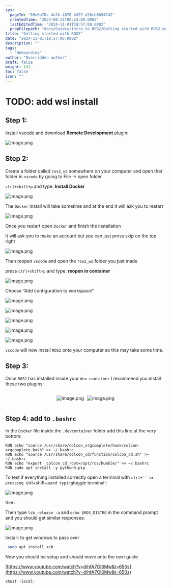 ```yaml
---
sys:
  pageId: "89e0a78c-4e2b-4070-b327-d28cb0694742"
  createdTime: "2024-08-21T00:24:00.000Z"
  lastEditedTime: "2024-11-01T18:57:00.000Z"
  propFilepath: "docs/Guides/intro_to_ROS2/Getting started with ROS2.md"
title: "Getting started with ROS2"
date: "2024-11-01T18:57:00.000Z"
description: ""
tags:
  - "Onboarding"
author: "Overridden author"
draft: false
weight: 141
toc: false
icon: ""
---
```


# TODO: add wsl install

## Step 1:

[Install vscode](https://code.visualstudio.com/download) and download **Remote Development** plugin:

![image.png](https://prod-files-secure.s3.us-west-2.amazonaws.com/d518164a-d88e-44d1-a4ee-3adb3bd8bce0/efb52993-1881-4a40-b95e-6f020334f022/image.png?X-Amz-Algorithm=AWS4-HMAC-SHA256&X-Amz-Content-Sha256=UNSIGNED-PAYLOAD&X-Amz-Credential=ASIAZI2LB466RITXN7F7%2F20250423%2Fus-west-2%2Fs3%2Faws4_request&X-Amz-Date=20250423T230832Z&X-Amz-Expires=3600&X-Amz-Security-Token=IQoJb3JpZ2luX2VjEG4aCXVzLXdlc3QtMiJIMEYCIQCkHrsRWJq%2BVueL2URFZzXuW7XfASR401k8CEGQ4wNX7gIhAKHeSqpDX6JnBXWSLqtqXlyoTt%2BFUHNmA2TfY9QolVeeKogECPf%2F%2F%2F%2F%2F%2F%2F%2F%2F%2FwEQABoMNjM3NDIzMTgzODA1Igw%2BxP5zJ7WHxjqDmRsq3AMT3IrzOCjX4uyYiqTe0r5wJekk%2Bwj462LpXuCvUMhoNswVKk8hLWSRf%2FJL1%2FGIJcE3mRR7KDnmI24kZIpfwt9gtm9t%2FdHw%2FkC8DSj7bMnDqjdQEcwaaVha5GtLJSB6sAZHrmCRmyxxz2NQ8xs6t94bMf6VI04fOeQHobfXnKcDev%2FbFRrdNHczMsLzCi7lQ1Rn7qtxyU2qJd%2FStA1hWzdlSfJG5T3pjp4sdfU9sX9IXtqEym2HGLV2DEAc4H0zwgy%2FZtn0BlWKi3%2FI2a9LPXHGjBO1947G%2FvRRmBbaL4epBiQ39t2jUGBPsnZMlEjLJXOAyPfqwRV17ac%2FQsHosuFhDI4FtpZsU8XP6W6RvWrB%2Bz2AipzMs1Pw%2Fr1Lk7KT8TqxAp1eSMft1kRiDHDFfPgtE63w8ED%2BqjipVCjyOAAB2BKLxtELEGXz0JyYPWMEX99mAh0iXNFOSGZDGkyGDq8ZbK4NSv3i3qkf5QlOAg3F53QJOGO853eFYgfk2lAOeoljXObJVowhQ5zfBid0CcmMUu40k%2BlDAszhO7qPuF2xC6jO%2FniwSBE3TauL0ZL3i21aosVczNFzA%2B4oqKh6hFbzkAWXy48tZeVeNEQSAvpms3uPqoX%2F6JqKOttR0jDTxqXABjqkAU%2FBF3Tbsgk%2FYLEbP6Yfjvu%2FN%2By6uq5JbTiPiy%2ByzixltLQzHgvik0Ta2N5wyHYn90kHX1I1hpPS4KCnlC0qlMAhH0X0B2kkYwrFE49HFdXvoYVAllEWHhamLUOfBssgdIoUpVkaLtRHwLx8zFcfMEijHa29IxEXdmuKtHMsS9uxE0WcrW%2BeBiIgnu%2FiKD%2FMWGoAnaj0ALj9RGF07U82HPMy6CV4&X-Amz-Signature=04b5b4161aaed38d0294c97c3417a62168abeb4bcbfce95ab50c1cfeb8d622ac&X-Amz-SignedHeaders=host&x-id=GetObject)

## Step 2:

Create a folder called `ros2_ws` somewhere on your computer and open that folder in `vscode` by going to File → open folder 

`ctrl+shift+p` and type: **Install Docker**

![image.png](https://prod-files-secure.s3.us-west-2.amazonaws.com/d518164a-d88e-44d1-a4ee-3adb3bd8bce0/2269dc0e-1cd5-47ff-bceb-c04ad9b2eab0/image.png?X-Amz-Algorithm=AWS4-HMAC-SHA256&X-Amz-Content-Sha256=UNSIGNED-PAYLOAD&X-Amz-Credential=ASIAZI2LB466RITXN7F7%2F20250423%2Fus-west-2%2Fs3%2Faws4_request&X-Amz-Date=20250423T230832Z&X-Amz-Expires=3600&X-Amz-Security-Token=IQoJb3JpZ2luX2VjEG4aCXVzLXdlc3QtMiJIMEYCIQCkHrsRWJq%2BVueL2URFZzXuW7XfASR401k8CEGQ4wNX7gIhAKHeSqpDX6JnBXWSLqtqXlyoTt%2BFUHNmA2TfY9QolVeeKogECPf%2F%2F%2F%2F%2F%2F%2F%2F%2F%2FwEQABoMNjM3NDIzMTgzODA1Igw%2BxP5zJ7WHxjqDmRsq3AMT3IrzOCjX4uyYiqTe0r5wJekk%2Bwj462LpXuCvUMhoNswVKk8hLWSRf%2FJL1%2FGIJcE3mRR7KDnmI24kZIpfwt9gtm9t%2FdHw%2FkC8DSj7bMnDqjdQEcwaaVha5GtLJSB6sAZHrmCRmyxxz2NQ8xs6t94bMf6VI04fOeQHobfXnKcDev%2FbFRrdNHczMsLzCi7lQ1Rn7qtxyU2qJd%2FStA1hWzdlSfJG5T3pjp4sdfU9sX9IXtqEym2HGLV2DEAc4H0zwgy%2FZtn0BlWKi3%2FI2a9LPXHGjBO1947G%2FvRRmBbaL4epBiQ39t2jUGBPsnZMlEjLJXOAyPfqwRV17ac%2FQsHosuFhDI4FtpZsU8XP6W6RvWrB%2Bz2AipzMs1Pw%2Fr1Lk7KT8TqxAp1eSMft1kRiDHDFfPgtE63w8ED%2BqjipVCjyOAAB2BKLxtELEGXz0JyYPWMEX99mAh0iXNFOSGZDGkyGDq8ZbK4NSv3i3qkf5QlOAg3F53QJOGO853eFYgfk2lAOeoljXObJVowhQ5zfBid0CcmMUu40k%2BlDAszhO7qPuF2xC6jO%2FniwSBE3TauL0ZL3i21aosVczNFzA%2B4oqKh6hFbzkAWXy48tZeVeNEQSAvpms3uPqoX%2F6JqKOttR0jDTxqXABjqkAU%2FBF3Tbsgk%2FYLEbP6Yfjvu%2FN%2By6uq5JbTiPiy%2ByzixltLQzHgvik0Ta2N5wyHYn90kHX1I1hpPS4KCnlC0qlMAhH0X0B2kkYwrFE49HFdXvoYVAllEWHhamLUOfBssgdIoUpVkaLtRHwLx8zFcfMEijHa29IxEXdmuKtHMsS9uxE0WcrW%2BeBiIgnu%2FiKD%2FMWGoAnaj0ALj9RGF07U82HPMy6CV4&X-Amz-Signature=9b4a9f78fbc0eecb5dc164048d21a070103f153cf65c3f409690a3bcf381b581&X-Amz-SignedHeaders=host&x-id=GetObject)

The `Docker` install will take sometime and at the end it will ask you to restart

![image.png](https://prod-files-secure.s3.us-west-2.amazonaws.com/d518164a-d88e-44d1-a4ee-3adb3bd8bce0/ed233f78-be33-4b1f-b89c-9c346c0e961e/image.png?X-Amz-Algorithm=AWS4-HMAC-SHA256&X-Amz-Content-Sha256=UNSIGNED-PAYLOAD&X-Amz-Credential=ASIAZI2LB466RITXN7F7%2F20250423%2Fus-west-2%2Fs3%2Faws4_request&X-Amz-Date=20250423T230832Z&X-Amz-Expires=3600&X-Amz-Security-Token=IQoJb3JpZ2luX2VjEG4aCXVzLXdlc3QtMiJIMEYCIQCkHrsRWJq%2BVueL2URFZzXuW7XfASR401k8CEGQ4wNX7gIhAKHeSqpDX6JnBXWSLqtqXlyoTt%2BFUHNmA2TfY9QolVeeKogECPf%2F%2F%2F%2F%2F%2F%2F%2F%2F%2FwEQABoMNjM3NDIzMTgzODA1Igw%2BxP5zJ7WHxjqDmRsq3AMT3IrzOCjX4uyYiqTe0r5wJekk%2Bwj462LpXuCvUMhoNswVKk8hLWSRf%2FJL1%2FGIJcE3mRR7KDnmI24kZIpfwt9gtm9t%2FdHw%2FkC8DSj7bMnDqjdQEcwaaVha5GtLJSB6sAZHrmCRmyxxz2NQ8xs6t94bMf6VI04fOeQHobfXnKcDev%2FbFRrdNHczMsLzCi7lQ1Rn7qtxyU2qJd%2FStA1hWzdlSfJG5T3pjp4sdfU9sX9IXtqEym2HGLV2DEAc4H0zwgy%2FZtn0BlWKi3%2FI2a9LPXHGjBO1947G%2FvRRmBbaL4epBiQ39t2jUGBPsnZMlEjLJXOAyPfqwRV17ac%2FQsHosuFhDI4FtpZsU8XP6W6RvWrB%2Bz2AipzMs1Pw%2Fr1Lk7KT8TqxAp1eSMft1kRiDHDFfPgtE63w8ED%2BqjipVCjyOAAB2BKLxtELEGXz0JyYPWMEX99mAh0iXNFOSGZDGkyGDq8ZbK4NSv3i3qkf5QlOAg3F53QJOGO853eFYgfk2lAOeoljXObJVowhQ5zfBid0CcmMUu40k%2BlDAszhO7qPuF2xC6jO%2FniwSBE3TauL0ZL3i21aosVczNFzA%2B4oqKh6hFbzkAWXy48tZeVeNEQSAvpms3uPqoX%2F6JqKOttR0jDTxqXABjqkAU%2FBF3Tbsgk%2FYLEbP6Yfjvu%2FN%2By6uq5JbTiPiy%2ByzixltLQzHgvik0Ta2N5wyHYn90kHX1I1hpPS4KCnlC0qlMAhH0X0B2kkYwrFE49HFdXvoYVAllEWHhamLUOfBssgdIoUpVkaLtRHwLx8zFcfMEijHa29IxEXdmuKtHMsS9uxE0WcrW%2BeBiIgnu%2FiKD%2FMWGoAnaj0ALj9RGF07U82HPMy6CV4&X-Amz-Signature=5353cfaebdb6c53492f17d2a23278fead0f2ba0cff128fff5745d4363184bbe1&X-Amz-SignedHeaders=host&x-id=GetObject)

Once you restart open `Docker` and finish the installation

It will ask you to make an account but you can just press skip on the top right

![image.png](https://prod-files-secure.s3.us-west-2.amazonaws.com/d518164a-d88e-44d1-a4ee-3adb3bd8bce0/21010ad9-1659-4fd9-9f59-9932a09b2a3d/image.png?X-Amz-Algorithm=AWS4-HMAC-SHA256&X-Amz-Content-Sha256=UNSIGNED-PAYLOAD&X-Amz-Credential=ASIAZI2LB466RITXN7F7%2F20250423%2Fus-west-2%2Fs3%2Faws4_request&X-Amz-Date=20250423T230832Z&X-Amz-Expires=3600&X-Amz-Security-Token=IQoJb3JpZ2luX2VjEG4aCXVzLXdlc3QtMiJIMEYCIQCkHrsRWJq%2BVueL2URFZzXuW7XfASR401k8CEGQ4wNX7gIhAKHeSqpDX6JnBXWSLqtqXlyoTt%2BFUHNmA2TfY9QolVeeKogECPf%2F%2F%2F%2F%2F%2F%2F%2F%2F%2FwEQABoMNjM3NDIzMTgzODA1Igw%2BxP5zJ7WHxjqDmRsq3AMT3IrzOCjX4uyYiqTe0r5wJekk%2Bwj462LpXuCvUMhoNswVKk8hLWSRf%2FJL1%2FGIJcE3mRR7KDnmI24kZIpfwt9gtm9t%2FdHw%2FkC8DSj7bMnDqjdQEcwaaVha5GtLJSB6sAZHrmCRmyxxz2NQ8xs6t94bMf6VI04fOeQHobfXnKcDev%2FbFRrdNHczMsLzCi7lQ1Rn7qtxyU2qJd%2FStA1hWzdlSfJG5T3pjp4sdfU9sX9IXtqEym2HGLV2DEAc4H0zwgy%2FZtn0BlWKi3%2FI2a9LPXHGjBO1947G%2FvRRmBbaL4epBiQ39t2jUGBPsnZMlEjLJXOAyPfqwRV17ac%2FQsHosuFhDI4FtpZsU8XP6W6RvWrB%2Bz2AipzMs1Pw%2Fr1Lk7KT8TqxAp1eSMft1kRiDHDFfPgtE63w8ED%2BqjipVCjyOAAB2BKLxtELEGXz0JyYPWMEX99mAh0iXNFOSGZDGkyGDq8ZbK4NSv3i3qkf5QlOAg3F53QJOGO853eFYgfk2lAOeoljXObJVowhQ5zfBid0CcmMUu40k%2BlDAszhO7qPuF2xC6jO%2FniwSBE3TauL0ZL3i21aosVczNFzA%2B4oqKh6hFbzkAWXy48tZeVeNEQSAvpms3uPqoX%2F6JqKOttR0jDTxqXABjqkAU%2FBF3Tbsgk%2FYLEbP6Yfjvu%2FN%2By6uq5JbTiPiy%2ByzixltLQzHgvik0Ta2N5wyHYn90kHX1I1hpPS4KCnlC0qlMAhH0X0B2kkYwrFE49HFdXvoYVAllEWHhamLUOfBssgdIoUpVkaLtRHwLx8zFcfMEijHa29IxEXdmuKtHMsS9uxE0WcrW%2BeBiIgnu%2FiKD%2FMWGoAnaj0ALj9RGF07U82HPMy6CV4&X-Amz-Signature=f050fa52c59c704f0db0ec35064362b85061663dfe2ffa6898a126cbb5ed6ec0&X-Amz-SignedHeaders=host&x-id=GetObject)

Then reopen `vscode` and open the `ros2_ws` folder you just made

press `ctrl+shift+p` and type: **reopen in container**

![image.png](https://prod-files-secure.s3.us-west-2.amazonaws.com/d518164a-d88e-44d1-a4ee-3adb3bd8bce0/4e93b8c2-41ad-488c-8095-c74205196118/image.png?X-Amz-Algorithm=AWS4-HMAC-SHA256&X-Amz-Content-Sha256=UNSIGNED-PAYLOAD&X-Amz-Credential=ASIAZI2LB466RITXN7F7%2F20250423%2Fus-west-2%2Fs3%2Faws4_request&X-Amz-Date=20250423T230832Z&X-Amz-Expires=3600&X-Amz-Security-Token=IQoJb3JpZ2luX2VjEG4aCXVzLXdlc3QtMiJIMEYCIQCkHrsRWJq%2BVueL2URFZzXuW7XfASR401k8CEGQ4wNX7gIhAKHeSqpDX6JnBXWSLqtqXlyoTt%2BFUHNmA2TfY9QolVeeKogECPf%2F%2F%2F%2F%2F%2F%2F%2F%2F%2FwEQABoMNjM3NDIzMTgzODA1Igw%2BxP5zJ7WHxjqDmRsq3AMT3IrzOCjX4uyYiqTe0r5wJekk%2Bwj462LpXuCvUMhoNswVKk8hLWSRf%2FJL1%2FGIJcE3mRR7KDnmI24kZIpfwt9gtm9t%2FdHw%2FkC8DSj7bMnDqjdQEcwaaVha5GtLJSB6sAZHrmCRmyxxz2NQ8xs6t94bMf6VI04fOeQHobfXnKcDev%2FbFRrdNHczMsLzCi7lQ1Rn7qtxyU2qJd%2FStA1hWzdlSfJG5T3pjp4sdfU9sX9IXtqEym2HGLV2DEAc4H0zwgy%2FZtn0BlWKi3%2FI2a9LPXHGjBO1947G%2FvRRmBbaL4epBiQ39t2jUGBPsnZMlEjLJXOAyPfqwRV17ac%2FQsHosuFhDI4FtpZsU8XP6W6RvWrB%2Bz2AipzMs1Pw%2Fr1Lk7KT8TqxAp1eSMft1kRiDHDFfPgtE63w8ED%2BqjipVCjyOAAB2BKLxtELEGXz0JyYPWMEX99mAh0iXNFOSGZDGkyGDq8ZbK4NSv3i3qkf5QlOAg3F53QJOGO853eFYgfk2lAOeoljXObJVowhQ5zfBid0CcmMUu40k%2BlDAszhO7qPuF2xC6jO%2FniwSBE3TauL0ZL3i21aosVczNFzA%2B4oqKh6hFbzkAWXy48tZeVeNEQSAvpms3uPqoX%2F6JqKOttR0jDTxqXABjqkAU%2FBF3Tbsgk%2FYLEbP6Yfjvu%2FN%2By6uq5JbTiPiy%2ByzixltLQzHgvik0Ta2N5wyHYn90kHX1I1hpPS4KCnlC0qlMAhH0X0B2kkYwrFE49HFdXvoYVAllEWHhamLUOfBssgdIoUpVkaLtRHwLx8zFcfMEijHa29IxEXdmuKtHMsS9uxE0WcrW%2BeBiIgnu%2FiKD%2FMWGoAnaj0ALj9RGF07U82HPMy6CV4&X-Amz-Signature=d358503679d0e9c7173cc7c7a529f4f12437ade83bf305eb8e6c51ae04ca705d&X-Amz-SignedHeaders=host&x-id=GetObject)

Choose “Add configuration to workspace”

![image.png](https://prod-files-secure.s3.us-west-2.amazonaws.com/d518164a-d88e-44d1-a4ee-3adb3bd8bce0/9560b282-5060-4989-ba37-97e7b2c22476/image.png?X-Amz-Algorithm=AWS4-HMAC-SHA256&X-Amz-Content-Sha256=UNSIGNED-PAYLOAD&X-Amz-Credential=ASIAZI2LB466RITXN7F7%2F20250423%2Fus-west-2%2Fs3%2Faws4_request&X-Amz-Date=20250423T230832Z&X-Amz-Expires=3600&X-Amz-Security-Token=IQoJb3JpZ2luX2VjEG4aCXVzLXdlc3QtMiJIMEYCIQCkHrsRWJq%2BVueL2URFZzXuW7XfASR401k8CEGQ4wNX7gIhAKHeSqpDX6JnBXWSLqtqXlyoTt%2BFUHNmA2TfY9QolVeeKogECPf%2F%2F%2F%2F%2F%2F%2F%2F%2F%2FwEQABoMNjM3NDIzMTgzODA1Igw%2BxP5zJ7WHxjqDmRsq3AMT3IrzOCjX4uyYiqTe0r5wJekk%2Bwj462LpXuCvUMhoNswVKk8hLWSRf%2FJL1%2FGIJcE3mRR7KDnmI24kZIpfwt9gtm9t%2FdHw%2FkC8DSj7bMnDqjdQEcwaaVha5GtLJSB6sAZHrmCRmyxxz2NQ8xs6t94bMf6VI04fOeQHobfXnKcDev%2FbFRrdNHczMsLzCi7lQ1Rn7qtxyU2qJd%2FStA1hWzdlSfJG5T3pjp4sdfU9sX9IXtqEym2HGLV2DEAc4H0zwgy%2FZtn0BlWKi3%2FI2a9LPXHGjBO1947G%2FvRRmBbaL4epBiQ39t2jUGBPsnZMlEjLJXOAyPfqwRV17ac%2FQsHosuFhDI4FtpZsU8XP6W6RvWrB%2Bz2AipzMs1Pw%2Fr1Lk7KT8TqxAp1eSMft1kRiDHDFfPgtE63w8ED%2BqjipVCjyOAAB2BKLxtELEGXz0JyYPWMEX99mAh0iXNFOSGZDGkyGDq8ZbK4NSv3i3qkf5QlOAg3F53QJOGO853eFYgfk2lAOeoljXObJVowhQ5zfBid0CcmMUu40k%2BlDAszhO7qPuF2xC6jO%2FniwSBE3TauL0ZL3i21aosVczNFzA%2B4oqKh6hFbzkAWXy48tZeVeNEQSAvpms3uPqoX%2F6JqKOttR0jDTxqXABjqkAU%2FBF3Tbsgk%2FYLEbP6Yfjvu%2FN%2By6uq5JbTiPiy%2ByzixltLQzHgvik0Ta2N5wyHYn90kHX1I1hpPS4KCnlC0qlMAhH0X0B2kkYwrFE49HFdXvoYVAllEWHhamLUOfBssgdIoUpVkaLtRHwLx8zFcfMEijHa29IxEXdmuKtHMsS9uxE0WcrW%2BeBiIgnu%2FiKD%2FMWGoAnaj0ALj9RGF07U82HPMy6CV4&X-Amz-Signature=2fe25e678590cfda01c512730a5575738e63f7ce40d541e59eb92f649fe48ec2&X-Amz-SignedHeaders=host&x-id=GetObject)

![image.png](https://prod-files-secure.s3.us-west-2.amazonaws.com/d518164a-d88e-44d1-a4ee-3adb3bd8bce0/2ee63f81-886b-48e8-a553-dc6e5eac99e4/image.png?X-Amz-Algorithm=AWS4-HMAC-SHA256&X-Amz-Content-Sha256=UNSIGNED-PAYLOAD&X-Amz-Credential=ASIAZI2LB466RITXN7F7%2F20250423%2Fus-west-2%2Fs3%2Faws4_request&X-Amz-Date=20250423T230832Z&X-Amz-Expires=3600&X-Amz-Security-Token=IQoJb3JpZ2luX2VjEG4aCXVzLXdlc3QtMiJIMEYCIQCkHrsRWJq%2BVueL2URFZzXuW7XfASR401k8CEGQ4wNX7gIhAKHeSqpDX6JnBXWSLqtqXlyoTt%2BFUHNmA2TfY9QolVeeKogECPf%2F%2F%2F%2F%2F%2F%2F%2F%2F%2FwEQABoMNjM3NDIzMTgzODA1Igw%2BxP5zJ7WHxjqDmRsq3AMT3IrzOCjX4uyYiqTe0r5wJekk%2Bwj462LpXuCvUMhoNswVKk8hLWSRf%2FJL1%2FGIJcE3mRR7KDnmI24kZIpfwt9gtm9t%2FdHw%2FkC8DSj7bMnDqjdQEcwaaVha5GtLJSB6sAZHrmCRmyxxz2NQ8xs6t94bMf6VI04fOeQHobfXnKcDev%2FbFRrdNHczMsLzCi7lQ1Rn7qtxyU2qJd%2FStA1hWzdlSfJG5T3pjp4sdfU9sX9IXtqEym2HGLV2DEAc4H0zwgy%2FZtn0BlWKi3%2FI2a9LPXHGjBO1947G%2FvRRmBbaL4epBiQ39t2jUGBPsnZMlEjLJXOAyPfqwRV17ac%2FQsHosuFhDI4FtpZsU8XP6W6RvWrB%2Bz2AipzMs1Pw%2Fr1Lk7KT8TqxAp1eSMft1kRiDHDFfPgtE63w8ED%2BqjipVCjyOAAB2BKLxtELEGXz0JyYPWMEX99mAh0iXNFOSGZDGkyGDq8ZbK4NSv3i3qkf5QlOAg3F53QJOGO853eFYgfk2lAOeoljXObJVowhQ5zfBid0CcmMUu40k%2BlDAszhO7qPuF2xC6jO%2FniwSBE3TauL0ZL3i21aosVczNFzA%2B4oqKh6hFbzkAWXy48tZeVeNEQSAvpms3uPqoX%2F6JqKOttR0jDTxqXABjqkAU%2FBF3Tbsgk%2FYLEbP6Yfjvu%2FN%2By6uq5JbTiPiy%2ByzixltLQzHgvik0Ta2N5wyHYn90kHX1I1hpPS4KCnlC0qlMAhH0X0B2kkYwrFE49HFdXvoYVAllEWHhamLUOfBssgdIoUpVkaLtRHwLx8zFcfMEijHa29IxEXdmuKtHMsS9uxE0WcrW%2BeBiIgnu%2FiKD%2FMWGoAnaj0ALj9RGF07U82HPMy6CV4&X-Amz-Signature=ad762bccc02e372c0f818106c5d25cb72acf9c4c5740c45414fb12b4f6245227&X-Amz-SignedHeaders=host&x-id=GetObject)

![image.png](https://prod-files-secure.s3.us-west-2.amazonaws.com/d518164a-d88e-44d1-a4ee-3adb3bd8bce0/ae1580b2-b048-407e-aed9-b584224a7a04/image.png?X-Amz-Algorithm=AWS4-HMAC-SHA256&X-Amz-Content-Sha256=UNSIGNED-PAYLOAD&X-Amz-Credential=ASIAZI2LB466RITXN7F7%2F20250423%2Fus-west-2%2Fs3%2Faws4_request&X-Amz-Date=20250423T230832Z&X-Amz-Expires=3600&X-Amz-Security-Token=IQoJb3JpZ2luX2VjEG4aCXVzLXdlc3QtMiJIMEYCIQCkHrsRWJq%2BVueL2URFZzXuW7XfASR401k8CEGQ4wNX7gIhAKHeSqpDX6JnBXWSLqtqXlyoTt%2BFUHNmA2TfY9QolVeeKogECPf%2F%2F%2F%2F%2F%2F%2F%2F%2F%2FwEQABoMNjM3NDIzMTgzODA1Igw%2BxP5zJ7WHxjqDmRsq3AMT3IrzOCjX4uyYiqTe0r5wJekk%2Bwj462LpXuCvUMhoNswVKk8hLWSRf%2FJL1%2FGIJcE3mRR7KDnmI24kZIpfwt9gtm9t%2FdHw%2FkC8DSj7bMnDqjdQEcwaaVha5GtLJSB6sAZHrmCRmyxxz2NQ8xs6t94bMf6VI04fOeQHobfXnKcDev%2FbFRrdNHczMsLzCi7lQ1Rn7qtxyU2qJd%2FStA1hWzdlSfJG5T3pjp4sdfU9sX9IXtqEym2HGLV2DEAc4H0zwgy%2FZtn0BlWKi3%2FI2a9LPXHGjBO1947G%2FvRRmBbaL4epBiQ39t2jUGBPsnZMlEjLJXOAyPfqwRV17ac%2FQsHosuFhDI4FtpZsU8XP6W6RvWrB%2Bz2AipzMs1Pw%2Fr1Lk7KT8TqxAp1eSMft1kRiDHDFfPgtE63w8ED%2BqjipVCjyOAAB2BKLxtELEGXz0JyYPWMEX99mAh0iXNFOSGZDGkyGDq8ZbK4NSv3i3qkf5QlOAg3F53QJOGO853eFYgfk2lAOeoljXObJVowhQ5zfBid0CcmMUu40k%2BlDAszhO7qPuF2xC6jO%2FniwSBE3TauL0ZL3i21aosVczNFzA%2B4oqKh6hFbzkAWXy48tZeVeNEQSAvpms3uPqoX%2F6JqKOttR0jDTxqXABjqkAU%2FBF3Tbsgk%2FYLEbP6Yfjvu%2FN%2By6uq5JbTiPiy%2ByzixltLQzHgvik0Ta2N5wyHYn90kHX1I1hpPS4KCnlC0qlMAhH0X0B2kkYwrFE49HFdXvoYVAllEWHhamLUOfBssgdIoUpVkaLtRHwLx8zFcfMEijHa29IxEXdmuKtHMsS9uxE0WcrW%2BeBiIgnu%2FiKD%2FMWGoAnaj0ALj9RGF07U82HPMy6CV4&X-Amz-Signature=aee38815c04d125fa3dc7682287e5ffc8a501e5f5908c1f9e3e263c1e4d24224&X-Amz-SignedHeaders=host&x-id=GetObject)

![image.png](https://prod-files-secure.s3.us-west-2.amazonaws.com/d518164a-d88e-44d1-a4ee-3adb3bd8bce0/53255b28-f75e-430f-b9e3-c0ac8577e42b/image.png?X-Amz-Algorithm=AWS4-HMAC-SHA256&X-Amz-Content-Sha256=UNSIGNED-PAYLOAD&X-Amz-Credential=ASIAZI2LB466RITXN7F7%2F20250423%2Fus-west-2%2Fs3%2Faws4_request&X-Amz-Date=20250423T230832Z&X-Amz-Expires=3600&X-Amz-Security-Token=IQoJb3JpZ2luX2VjEG4aCXVzLXdlc3QtMiJIMEYCIQCkHrsRWJq%2BVueL2URFZzXuW7XfASR401k8CEGQ4wNX7gIhAKHeSqpDX6JnBXWSLqtqXlyoTt%2BFUHNmA2TfY9QolVeeKogECPf%2F%2F%2F%2F%2F%2F%2F%2F%2F%2FwEQABoMNjM3NDIzMTgzODA1Igw%2BxP5zJ7WHxjqDmRsq3AMT3IrzOCjX4uyYiqTe0r5wJekk%2Bwj462LpXuCvUMhoNswVKk8hLWSRf%2FJL1%2FGIJcE3mRR7KDnmI24kZIpfwt9gtm9t%2FdHw%2FkC8DSj7bMnDqjdQEcwaaVha5GtLJSB6sAZHrmCRmyxxz2NQ8xs6t94bMf6VI04fOeQHobfXnKcDev%2FbFRrdNHczMsLzCi7lQ1Rn7qtxyU2qJd%2FStA1hWzdlSfJG5T3pjp4sdfU9sX9IXtqEym2HGLV2DEAc4H0zwgy%2FZtn0BlWKi3%2FI2a9LPXHGjBO1947G%2FvRRmBbaL4epBiQ39t2jUGBPsnZMlEjLJXOAyPfqwRV17ac%2FQsHosuFhDI4FtpZsU8XP6W6RvWrB%2Bz2AipzMs1Pw%2Fr1Lk7KT8TqxAp1eSMft1kRiDHDFfPgtE63w8ED%2BqjipVCjyOAAB2BKLxtELEGXz0JyYPWMEX99mAh0iXNFOSGZDGkyGDq8ZbK4NSv3i3qkf5QlOAg3F53QJOGO853eFYgfk2lAOeoljXObJVowhQ5zfBid0CcmMUu40k%2BlDAszhO7qPuF2xC6jO%2FniwSBE3TauL0ZL3i21aosVczNFzA%2B4oqKh6hFbzkAWXy48tZeVeNEQSAvpms3uPqoX%2F6JqKOttR0jDTxqXABjqkAU%2FBF3Tbsgk%2FYLEbP6Yfjvu%2FN%2By6uq5JbTiPiy%2ByzixltLQzHgvik0Ta2N5wyHYn90kHX1I1hpPS4KCnlC0qlMAhH0X0B2kkYwrFE49HFdXvoYVAllEWHhamLUOfBssgdIoUpVkaLtRHwLx8zFcfMEijHa29IxEXdmuKtHMsS9uxE0WcrW%2BeBiIgnu%2FiKD%2FMWGoAnaj0ALj9RGF07U82HPMy6CV4&X-Amz-Signature=ff149adb6153b88e529542ad3edb7f6383727cb9eeae88181cdca3b54236acd1&X-Amz-SignedHeaders=host&x-id=GetObject)

![image.png](https://prod-files-secure.s3.us-west-2.amazonaws.com/d518164a-d88e-44d1-a4ee-3adb3bd8bce0/7c562767-5af9-4ffb-97d1-327bcdf4ee00/image.png?X-Amz-Algorithm=AWS4-HMAC-SHA256&X-Amz-Content-Sha256=UNSIGNED-PAYLOAD&X-Amz-Credential=ASIAZI2LB466RITXN7F7%2F20250423%2Fus-west-2%2Fs3%2Faws4_request&X-Amz-Date=20250423T230832Z&X-Amz-Expires=3600&X-Amz-Security-Token=IQoJb3JpZ2luX2VjEG4aCXVzLXdlc3QtMiJIMEYCIQCkHrsRWJq%2BVueL2URFZzXuW7XfASR401k8CEGQ4wNX7gIhAKHeSqpDX6JnBXWSLqtqXlyoTt%2BFUHNmA2TfY9QolVeeKogECPf%2F%2F%2F%2F%2F%2F%2F%2F%2F%2FwEQABoMNjM3NDIzMTgzODA1Igw%2BxP5zJ7WHxjqDmRsq3AMT3IrzOCjX4uyYiqTe0r5wJekk%2Bwj462LpXuCvUMhoNswVKk8hLWSRf%2FJL1%2FGIJcE3mRR7KDnmI24kZIpfwt9gtm9t%2FdHw%2FkC8DSj7bMnDqjdQEcwaaVha5GtLJSB6sAZHrmCRmyxxz2NQ8xs6t94bMf6VI04fOeQHobfXnKcDev%2FbFRrdNHczMsLzCi7lQ1Rn7qtxyU2qJd%2FStA1hWzdlSfJG5T3pjp4sdfU9sX9IXtqEym2HGLV2DEAc4H0zwgy%2FZtn0BlWKi3%2FI2a9LPXHGjBO1947G%2FvRRmBbaL4epBiQ39t2jUGBPsnZMlEjLJXOAyPfqwRV17ac%2FQsHosuFhDI4FtpZsU8XP6W6RvWrB%2Bz2AipzMs1Pw%2Fr1Lk7KT8TqxAp1eSMft1kRiDHDFfPgtE63w8ED%2BqjipVCjyOAAB2BKLxtELEGXz0JyYPWMEX99mAh0iXNFOSGZDGkyGDq8ZbK4NSv3i3qkf5QlOAg3F53QJOGO853eFYgfk2lAOeoljXObJVowhQ5zfBid0CcmMUu40k%2BlDAszhO7qPuF2xC6jO%2FniwSBE3TauL0ZL3i21aosVczNFzA%2B4oqKh6hFbzkAWXy48tZeVeNEQSAvpms3uPqoX%2F6JqKOttR0jDTxqXABjqkAU%2FBF3Tbsgk%2FYLEbP6Yfjvu%2FN%2By6uq5JbTiPiy%2ByzixltLQzHgvik0Ta2N5wyHYn90kHX1I1hpPS4KCnlC0qlMAhH0X0B2kkYwrFE49HFdXvoYVAllEWHhamLUOfBssgdIoUpVkaLtRHwLx8zFcfMEijHa29IxEXdmuKtHMsS9uxE0WcrW%2BeBiIgnu%2FiKD%2FMWGoAnaj0ALj9RGF07U82HPMy6CV4&X-Amz-Signature=f262f943826fc6467f740ece2d72c13809e96dc09a09d74a4b522d1c116b03fe&X-Amz-SignedHeaders=host&x-id=GetObject)

`vscode` will now install `ROS2` onto your computer so this may take some time.

## Step 3:

Once `ROS2` has installed inside your `dev-container` I recommend you install these two plugins:

<div style="display: flex;flex-direction: row; column-gap:10px; max-width: 630px;justify-content: center;">
<div>

![image.png](https://prod-files-secure.s3.us-west-2.amazonaws.com/d518164a-d88e-44d1-a4ee-3adb3bd8bce0/3fc3d550-5a54-4ba1-ba6b-faa01cdb7369/image.png?X-Amz-Algorithm=AWS4-HMAC-SHA256&X-Amz-Content-Sha256=UNSIGNED-PAYLOAD&X-Amz-Credential=ASIAZI2LB466YJFRWRGZ%2F20250423%2Fus-west-2%2Fs3%2Faws4_request&X-Amz-Date=20250423T230838Z&X-Amz-Expires=3600&X-Amz-Security-Token=IQoJb3JpZ2luX2VjEG4aCXVzLXdlc3QtMiJHMEUCIC99F94UoX%2BjCPzGTzzRzUBZ9qM7QJyTiQGHJeai6mGSAiEAwwlpuNVAm61oS6wDtt%2FktwcUeVW7f7gPYQ7SSnPDh5kqiAQI9%2F%2F%2F%2F%2F%2F%2F%2F%2F%2F%2FARAAGgw2Mzc0MjMxODM4MDUiDKrcJlV%2FrWYbVerkpSrcAyG3ztWIBmtjNHqW%2FqRYY9lGiiUlbBqvG%2B6ug4GpJMjgp0HLiIGmA6iTiK%2FpSjtVnUxZQ3XFmtypHBv%2BdDDgoFSbE%2BkJKVwhLR1OYpFKJEm7gXL9fl3NOj9Wdu03TBr1xGi1wOLy0JNQqzwBDVMz8hRQJlHRfVuEkuNGvG%2F7AZHpdIU1N3%2BmphZVjcZELwcXx%2B%2BQ3ZsWFquYRlOfDkQjb%2Fm2eWs4FyGeqUNOHtlE2QF3NEPZOlPqRVw8P%2FLMalQb3oUMLz2yS8UQ4mQ6MnOUSpoZXGKibt6LYNAECjcb5ZL%2F9LN9mrQmBe3GeArPb7ZK%2BIMqC9%2F6IxsMrusnVFfWmu990u8zkEhCBUrpFYEP0uBvDNNSwqzxqMn%2Fn%2BCXKXSfFkJPRCTyhvrX2EpOIAiMuR%2B44Ql6AYElwzit%2Fpia1jK30h8SpIHPiC2lFKet%2B3HEI%2Bn%2FDbS%2BC8AfERfJPadnMa%2BylMQLneqNege7uxo%2F%2FrtQfHSw08v2zU3HLTX8%2BR6LAXJxW7zyQEZowZFK%2BKzsyLD9LtKJos3%2BhCWLwKueWL94UZ7XIdczph0P%2BOayxJPiXMqLat5YjXlBrRPIIEUU107Hy4BJIv2WLFFvpySwXSnMAo8o70kc2TceGNdLMKrGpcAGOqUBvBjQgec4iTv0NaNmJXqUf6%2FN0ew155UVLBpe%2BGO0wjlNTxzqKZMGZECH%2BnaJ4sboE9qrHj0ghEQG42STNKhAR3Zd4cVCVoDw96IAhiBv%2BdqlaGn769wtd5vkRB2%2FIq72%2BQW%2BEy8u%2F4QkHC1rMjm5BxeJvhSEbU0bQBcRCN%2FZ8quWSxrizxDmoIJU%2BvHp5fywSScbXQQeQ9LHhdXU9cNWyv%2BNWtj0&X-Amz-Signature=da6984fdc222c10a966631eca7be333ed7e00968dd0be5f5f66e991c343296a7&X-Amz-SignedHeaders=host&x-id=GetObject)

</div>
<div>

![image.png](https://prod-files-secure.s3.us-west-2.amazonaws.com/d518164a-d88e-44d1-a4ee-3adb3bd8bce0/d994cc66-13c2-4093-a5a3-f84cf4601a82/image.png?X-Amz-Algorithm=AWS4-HMAC-SHA256&X-Amz-Content-Sha256=UNSIGNED-PAYLOAD&X-Amz-Credential=ASIAZI2LB466XCM32DIR%2F20250423%2Fus-west-2%2Fs3%2Faws4_request&X-Amz-Date=20250423T230838Z&X-Amz-Expires=3600&X-Amz-Security-Token=IQoJb3JpZ2luX2VjEG4aCXVzLXdlc3QtMiJHMEUCIQD4DYTnGqm6ggFkv8aqImowenM5WjPyJvOsq96rBgzdHwIgUhBRDLWUXTTIw%2FdZfxG6s6fwt8YexNp%2BsA4xv2JWHv4qiAQI9%2F%2F%2F%2F%2F%2F%2F%2F%2F%2F%2FARAAGgw2Mzc0MjMxODM4MDUiDEKzJc0K%2BH4Z2PGlpCrcA%2FbaF6aczvxehY5kFGVta%2BWzqvHCdjUh76MMmbQLthFT1CA1REOxGQVhIlg03upBCm5Nf9YlKcrb2K%2BI67WdXz0BKmbIdNEoxXtBz2YiRklFXkCzpMr6QnA3vxDDUokCrFApay35zUH%2FlZjUVp%2BbnI5t%2BijN%2BxVoqapx2RMPNqpJ0M5mwNWDNVlHcmL3tUObdIq1zQIVw5AEXOpEEFfPMe7hAym6t5O1LBvmwupFDiHQ7pA1A%2FIB%2BqbbWHDBy0crMNpA49gNwkqsRgXhXSK16hgsBy%2FKbbdHP3oQxtRrsi2HWHe1%2BwkAjuv4AWNrjUUVSZduaSX8lhrnG%2Fb%2FWy0K5D2%2FUADwxsqnByu175GnAqJ%2FHZGupqjkFscu%2Bp7fvJqCTO%2BtBhk6zTOOVjZykaJVHwvxnb1jxLXYyv8%2BuhAXJFqSaQKq8kKM1XgldHpuDVBlzjqAXamhDuViRuMtMrTmWDPivLDGw%2BfDz0PxM5KFotInHCHVXBCgGtkRzE2%2FWOiqYc6cuYTj4h%2FNfJvWwQD5GMMecsISVFJm7HCPVwPG5C1EYr3pQDR2IKaU0HMfsoh2La%2B%2FCKL8VTe2l5Y7GouueRUBaDPiXceQRNfr4CQSfzAQfioZBmB9ry6N2XX7MLjIpcAGOqUBEAJJX034OfWYSBSnzId1l6S29kATBkOGSQ5pRa%2FdUXuRQ%2FIT0YDTUV54Vf9o3Vhai7ySHDk%2BqvPvu4dJf3UyjHojmtYMuuK0xlsZ4Bhv3%2BWgEhzYigjlROrC5lGKUOHytb5S6wuC4ZLuf1noYA2pvjlS9aHUrrMnll1S%2BnKUhWCNLHYp8oomPUJ2ALcGfBVX33ioogYllF1hOPlzi51%2FJk5xkoux&X-Amz-Signature=6e3d5c8f7c33370ec3b06e91e1c53cbb696de7795495203e965c7c87553fd320&X-Amz-SignedHeaders=host&x-id=GetObject)

</div>
</div>

## Step 4: add to `.bashrc`

In the `Docker` file inside the `.devcontainer` folder add this line at the very bottom: 

```docker
RUN echo "source /usr/share/colcon_argcomplete/hook/colcon-argcomplete.bash" >> ~/.bashrc
RUN echo "source /usr/share/colcon_cd/function/colcon_cd.sh" >> ~/.bashrc
RUN echo "export _colcon_cd_root=/opt/ros/humble/" >> ~/.bashrc
RUN sudo apt install -y python3-pip 
```

To test if everything installed correctly open a terminal with `ctrl+`` or pressing `ctrl+shift+p` and typing `toggle terminal`:

![image.png](https://prod-files-secure.s3.us-west-2.amazonaws.com/d518164a-d88e-44d1-a4ee-3adb3bd8bce0/6a4943d8-b04e-4c02-9a58-775f3384d1a5/image.png?X-Amz-Algorithm=AWS4-HMAC-SHA256&X-Amz-Content-Sha256=UNSIGNED-PAYLOAD&X-Amz-Credential=ASIAZI2LB466RITXN7F7%2F20250423%2Fus-west-2%2Fs3%2Faws4_request&X-Amz-Date=20250423T230832Z&X-Amz-Expires=3600&X-Amz-Security-Token=IQoJb3JpZ2luX2VjEG4aCXVzLXdlc3QtMiJIMEYCIQCkHrsRWJq%2BVueL2URFZzXuW7XfASR401k8CEGQ4wNX7gIhAKHeSqpDX6JnBXWSLqtqXlyoTt%2BFUHNmA2TfY9QolVeeKogECPf%2F%2F%2F%2F%2F%2F%2F%2F%2F%2FwEQABoMNjM3NDIzMTgzODA1Igw%2BxP5zJ7WHxjqDmRsq3AMT3IrzOCjX4uyYiqTe0r5wJekk%2Bwj462LpXuCvUMhoNswVKk8hLWSRf%2FJL1%2FGIJcE3mRR7KDnmI24kZIpfwt9gtm9t%2FdHw%2FkC8DSj7bMnDqjdQEcwaaVha5GtLJSB6sAZHrmCRmyxxz2NQ8xs6t94bMf6VI04fOeQHobfXnKcDev%2FbFRrdNHczMsLzCi7lQ1Rn7qtxyU2qJd%2FStA1hWzdlSfJG5T3pjp4sdfU9sX9IXtqEym2HGLV2DEAc4H0zwgy%2FZtn0BlWKi3%2FI2a9LPXHGjBO1947G%2FvRRmBbaL4epBiQ39t2jUGBPsnZMlEjLJXOAyPfqwRV17ac%2FQsHosuFhDI4FtpZsU8XP6W6RvWrB%2Bz2AipzMs1Pw%2Fr1Lk7KT8TqxAp1eSMft1kRiDHDFfPgtE63w8ED%2BqjipVCjyOAAB2BKLxtELEGXz0JyYPWMEX99mAh0iXNFOSGZDGkyGDq8ZbK4NSv3i3qkf5QlOAg3F53QJOGO853eFYgfk2lAOeoljXObJVowhQ5zfBid0CcmMUu40k%2BlDAszhO7qPuF2xC6jO%2FniwSBE3TauL0ZL3i21aosVczNFzA%2B4oqKh6hFbzkAWXy48tZeVeNEQSAvpms3uPqoX%2F6JqKOttR0jDTxqXABjqkAU%2FBF3Tbsgk%2FYLEbP6Yfjvu%2FN%2By6uq5JbTiPiy%2ByzixltLQzHgvik0Ta2N5wyHYn90kHX1I1hpPS4KCnlC0qlMAhH0X0B2kkYwrFE49HFdXvoYVAllEWHhamLUOfBssgdIoUpVkaLtRHwLx8zFcfMEijHa29IxEXdmuKtHMsS9uxE0WcrW%2BeBiIgnu%2FiKD%2FMWGoAnaj0ALj9RGF07U82HPMy6CV4&X-Amz-Signature=10bee5c64483591cac794a347fa153aef355fed9cd976229d4cdbf1b5ae03756&X-Amz-SignedHeaders=host&x-id=GetObject)

then 

Then type `lsb_release -a` and `echo $ROS_DISTRO` in the command prompt and you should get similar responses:

![image.png](https://prod-files-secure.s3.us-west-2.amazonaws.com/d518164a-d88e-44d1-a4ee-3adb3bd8bce0/3e635dec-a805-4e85-8b9e-d000e5b71a4e/image.png?X-Amz-Algorithm=AWS4-HMAC-SHA256&X-Amz-Content-Sha256=UNSIGNED-PAYLOAD&X-Amz-Credential=ASIAZI2LB466RITXN7F7%2F20250423%2Fus-west-2%2Fs3%2Faws4_request&X-Amz-Date=20250423T230832Z&X-Amz-Expires=3600&X-Amz-Security-Token=IQoJb3JpZ2luX2VjEG4aCXVzLXdlc3QtMiJIMEYCIQCkHrsRWJq%2BVueL2URFZzXuW7XfASR401k8CEGQ4wNX7gIhAKHeSqpDX6JnBXWSLqtqXlyoTt%2BFUHNmA2TfY9QolVeeKogECPf%2F%2F%2F%2F%2F%2F%2F%2F%2F%2FwEQABoMNjM3NDIzMTgzODA1Igw%2BxP5zJ7WHxjqDmRsq3AMT3IrzOCjX4uyYiqTe0r5wJekk%2Bwj462LpXuCvUMhoNswVKk8hLWSRf%2FJL1%2FGIJcE3mRR7KDnmI24kZIpfwt9gtm9t%2FdHw%2FkC8DSj7bMnDqjdQEcwaaVha5GtLJSB6sAZHrmCRmyxxz2NQ8xs6t94bMf6VI04fOeQHobfXnKcDev%2FbFRrdNHczMsLzCi7lQ1Rn7qtxyU2qJd%2FStA1hWzdlSfJG5T3pjp4sdfU9sX9IXtqEym2HGLV2DEAc4H0zwgy%2FZtn0BlWKi3%2FI2a9LPXHGjBO1947G%2FvRRmBbaL4epBiQ39t2jUGBPsnZMlEjLJXOAyPfqwRV17ac%2FQsHosuFhDI4FtpZsU8XP6W6RvWrB%2Bz2AipzMs1Pw%2Fr1Lk7KT8TqxAp1eSMft1kRiDHDFfPgtE63w8ED%2BqjipVCjyOAAB2BKLxtELEGXz0JyYPWMEX99mAh0iXNFOSGZDGkyGDq8ZbK4NSv3i3qkf5QlOAg3F53QJOGO853eFYgfk2lAOeoljXObJVowhQ5zfBid0CcmMUu40k%2BlDAszhO7qPuF2xC6jO%2FniwSBE3TauL0ZL3i21aosVczNFzA%2B4oqKh6hFbzkAWXy48tZeVeNEQSAvpms3uPqoX%2F6JqKOttR0jDTxqXABjqkAU%2FBF3Tbsgk%2FYLEbP6Yfjvu%2FN%2By6uq5JbTiPiy%2ByzixltLQzHgvik0Ta2N5wyHYn90kHX1I1hpPS4KCnlC0qlMAhH0X0B2kkYwrFE49HFdXvoYVAllEWHhamLUOfBssgdIoUpVkaLtRHwLx8zFcfMEijHa29IxEXdmuKtHMsS9uxE0WcrW%2BeBiIgnu%2FiKD%2FMWGoAnaj0ALj9RGF07U82HPMy6CV4&X-Amz-Signature=a7090f9828e6ef86e251cb691349a228812470cc6e39935d4547d0634a2a7c33&X-Amz-SignedHeaders=host&x-id=GetObject)

Install:  to get windows to pass over

```bash
 sudo apt install xcb
```

Now you should be setup and should move onto the next guide 

[https://www.youtube.com/watch?v=dihfA7Ol6Mw&t=650s](https://www.youtube.com/watch?v=dihfA7Ol6Mw&t=650s)

```python
xhost +local:
```
